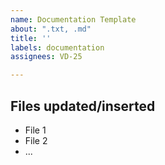 ```yaml
---
name: Documentation Template
about: ".txt, .md"
title: ''
labels: documentation
assignees: VD-25

---
```


## Files updated/inserted

- File 1
- File 2
- ...
